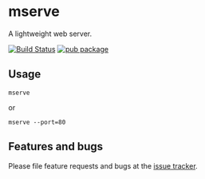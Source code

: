 # mserve

A lightweight web server.

[![Build Status](https://travis-ci.org/devoncarew/mserve.dart.svg)](https://travis-ci.org/devoncarew/mserve.dart)
[![pub package](https://img.shields.io/pub/v/mserve.svg)](https://pub.dartlang.org/packages/mserve)

## Usage

```
mserve
```

or

```
mserve --port=80
```

## Features and bugs

Please file feature requests and bugs at the [issue tracker][tracker].

[tracker]: https://github.com/devoncarew/mserve.dart/issues
